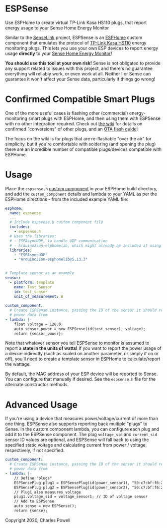 # ESPSense
Use ESPHome to create virtual TP-Link Kasa HS110 plugs, that report energy usage to your Sense Home Energy Monitor

Similar to the [SenseLink](https://github.com/cbpowell/SenseLink) project, ESPSense is an [ESPHome](https://esphome.io) custom component that emulates the protocol of [TP-Link Kasa HS110](https://www.tp-link.com/us/home-networking/smart-plug/hs110/) energy monitoring plugs. This lets you use your own ESP devices to report energy usage **directly** to your [Sense Home Energy Monitor](https://sense.com/)!

**You should use this tool at your own risk!** Sense is not obligated to provide any support related to issues with this project, and there's no guarantee everything will reliably work, or even work at all. Neither I or Sense can guarantee it won't affect your Sense data, particularly if things go wrong!

# Confirmed Compatible Smart Plugs
One of the more useful cases is flashing other (commercial) energy-monitoring smart plugs with ESPHome, and then using them with ESPSense with no other integration required. Check out [the wiki](https://github.com/cbpowell/ESPSense/wiki) for details on confirmed "conversions" of other plugs, and an [OTA flash guide](https://github.com/cbpowell/ESPSense/wiki/Flashing-ESPHome-via-OTA)!

The focus on the wiki is for plugs that are re-flashable "over the air" for simplicity, but if you're comfortable with soldering (and opening the plug) there are  an incredible number of compatible plugs/devices compatible with ESPHome.

# Usage
Place the `espsense.h` [custom component](https://esphome.io/custom/custom_component.html) in your ESPHome build directory, and add the `custom_component` details and lambda to your YAML as per the ESPHome directions - from the included example YAML file:

```yaml
esphome:
  name: espsense
  ...
  # Include espsense.h custom component file
  includes:
    - espsense.h
  # Uses the libraries:
  # - ESPAsyncUDP, to handle UDP communication
  # - ArduinoJson-esphomelib, which might already be included if using the ESPHome webserver
  libraries:
    - "ESPAsyncUDP"
    - "ArduinoJson-esphomelib@5.13.3"
    

# Template sensor as an example
sensor:
  - platform: template
    name: Test Sensor
    id: test_sensor
    unit_of_measurement: W
  
custom_component:
  # Create ESPSense instance, passing the ID of the sensor it should retrieve
  # power data from
- lambda: |-
    float voltage = 120.0;
    auto sensor_power = new ESPSense(id(test_sensor), voltage);
    return {sensor_power};
```

Note that whatever sensor you tell ESPSense to monitor is assumed to report a **state in the units of watts!** If you want to report the power usage of a device indirectly (such as scaled on another parameter, or simply if on or off), you'll need to create a template sensor in ESPHome to calculate/report the wattage.

By default, the MAC address of your ESP device will be reported to Sense. You can configure that manually if desired. See the `espsense.h` file for the alternate constructor methods.

# Advanced Usage
If you're using a device that measures power/voltage/current of more than one thing, ESPSense also supports reporting back multiple "plugs" to Sense. In the custom component lambda, you can configure each plug and add it to the ESPSense component. The plug `voltage_sid` and `current_sid` sensor ID values are optional, and ESPSense will fall back to using the specified static voltage and calculating current from power / voltage, respectively, if not specified.
```yaml
custom_component:
  # Create ESPSense instance, passing the ID of the sensor it should retrieve
  # power data from
- lambda: |-
    // Define "plugs"
    ESPSensePlug plug1 = ESPSensePlug(id(power_sensor1), "50:c7:bf:f6:2b:01", "plug1", 120.0);
    ESPSensePlug plug2 = ESPSensePlug(id(power_sensor2), "50:c7:bf:f6:2b:02", "plug2", 120.0);
    // Plug1 also measures voltage
    plug1.voltage_sid = voltage_sensor1; // ID of voltage sensor
    // Add to ESPSense
    auto sense = new ESPSense();
    return {sense};
```



Copyright 2020, Charles Powell
